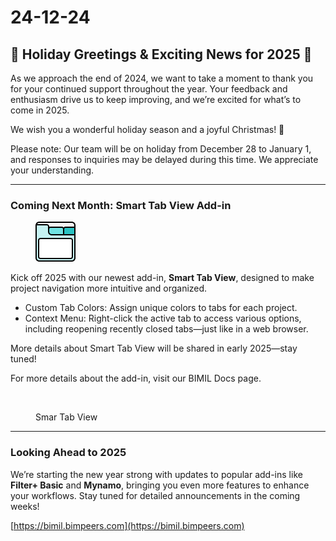 # 24-12-24

## 🎄 Holiday Greetings & Exciting News for 2025 🎄

As we approach the end of 2024, we want to take a moment to thank you for your continued support throughout the year. Your feedback and enthusiasm drive us to keep improving, and we’re excited for what’s to come in 2025.

We wish you a wonderful holiday season and a joyful Christmas! 🎄

Please note: Our team will be on holiday from December 28 to January 1, and responses to inquiries may be delayed during this time. We appreciate your understanding.

***

### Coming Next Month: Smart Tab View Add-in

<figure><img src="../.gitbook/assets/image.png" alt=""><figcaption></figcaption></figure>

Kick off 2025 with our newest add-in, **Smart Tab View**, designed to make project navigation more intuitive and organized.

* Custom Tab Colors: Assign unique colors to tabs for each project.
* Context Menu: Right-click the active tab to access various options, including reopening recently closed tabs—just like in a web browser.

More details about Smart Tab View will be shared in early 2025—stay tuned!

For more details about the add-in, visit our BIMIL Docs page.

<figure><img src="https://mcusercontent.com/92e40100691462c16f54c9274/images/f6798372-a6a5-ca25-6c79-80719e0d01a0.png" alt=""><figcaption><p>Smar Tab View</p></figcaption></figure>

***

### Looking Ahead to 2025

We’re starting the new year strong with updates to popular add-ins like **Filter+ Basic** and **Mynamo**, bringing you even more features to enhance your workflows. Stay tuned for detailed announcements in the coming weeks!

[https://bimil.bimpeers.com](https://bimil.bimpeers.com)

